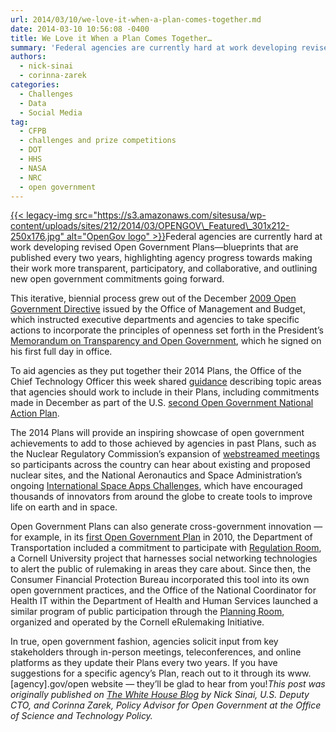 ```yaml
---
url: 2014/03/10/we-love-it-when-a-plan-comes-together.md
date: 2014-03-10 10:56:08 -0400
title: We Love it When a Plan Comes Together…
summary: 'Federal agencies are currently hard at work developing revised Open Government Plans&mdash;blueprints that are published every two years, highlighting agency progress towards making their work more transparent, participatory, and collaborative, and outlining new open government commitments going forward. This iterative, biennial process grew out of the December 2009 Open Government'
authors:
  - nick-sinai
  - corinna-zarek
categories:
  - Challenges
  - Data
  - Social Media
tag:
  - CFPB
  - challenges and prize competitions
  - DOT
  - HHS
  - NASA
  - NRC
  - open government
---
```


[{{< legacy-img src="https://s3.amazonaws.com/sitesusa/wp-content/uploads/sites/212/2014/03/OPENGOV\_Featured\_301x212-250x176.jpg" alt="OpenGov logo" >}}](https://s3.amazonaws.com/sitesusa/wp-content/uploads/sites/212/2014/03/OPENGOV_Featured_301x212.jpg)Federal agencies are currently hard at work developing revised Open Government Plans—blueprints that are published every two years, highlighting agency progress towards making their work more transparent, participatory, and collaborative, and outlining new open government commitments going forward.

This iterative, biennial process grew out of the December [2009 Open Government Directive](http://www.whitehouse.gov/sites/default/files/omb/assets/memoranda_2010/m10-06.pdf) issued by the Office of Management and Budget, which instructed executive departments and agencies to take specific actions to incorporate the principles of openness set forth in the President’s [Memorandum on Transparency and Open Government](http://www.whitehouse.gov/the_press_office/TransparencyandOpenGovernment), which he signed on his first full day in office.

To aid agencies as they put together their 2014 Plans, the Office of the Chief Technology Officer this week shared [guidance](http://www.whitehouse.gov/sites/default/files/microsites/ostp/open_gov_plan_guidance_memo_final.pdf) describing topic areas that agencies should work to include in their Plans, including commitments made in December as part of the U.S. [second Open Government National Action Plan](http://www.whitehouse.gov/sites/default/files/docs/us_national_action_plan_6p.pdf).

The 2014 Plans will provide an inspiring showcase of open government achievements to add to those achieved by agencies in past Plans, such as the Nuclear Regulatory Commission’s expansion of [webstreamed meetings](http://video.nrc.gov/#searcharchivedwebcasts) so participants across the country can hear about existing and proposed nuclear sites, and the National Aeronautics and Space Administration’s ongoing [International Space Apps Challenges](https://2014.spaceappschallenge.org/), which have encouraged thousands of innovators from around the globe to create tools to improve life on earth and in space.

Open Government Plans can also generate cross-government innovation — for example, in its [first Open Government Plan](http://www.dot.gov/sites/dot.gov/files/docs/DOT_Open_Gov_Plan_V1.2_06252010.pdf) in 2010, the Department of Transportation included a commitment to participate with [Regulation Room](http://regulationroom.org/), a Cornell University project that harnesses social networking technologies to alert the public of rulemaking in areas they care about. Since then, the Consumer Financial Protection Bureau incorporated this tool into its own open government practices, and the Office of the National Coordinator for Health IT within the Department of Health and Human Services launched a similar program of public participation through the [Planning Room](http://planningroom.org/about/), organized and operated by the Cornell eRulemaking Initiative.

In true, open government fashion, agencies solicit input from key stakeholders through in-person meetings, teleconferences, and online platforms as they update their Plans every two years. If you have suggestions for a specific agency’s Plan, reach out to it through its www.[agency].gov/open website ­— they’ll be glad to hear from you!_This post was originally published on [The White House Blog](http://www.whitehouse.gov/blog) by Nick Sinai, U.S. Deputy CTO, and Corinna Zarek, Policy Advisor for Open Government at the Office of Science and Technology Policy._